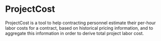 # ProjectCost

ProjectCost is a tool to help contracting personnel estimate their per-hour labor costs for a contract, based on historical pricing information, and to aggregate this information in order to derive total project labor cost.
